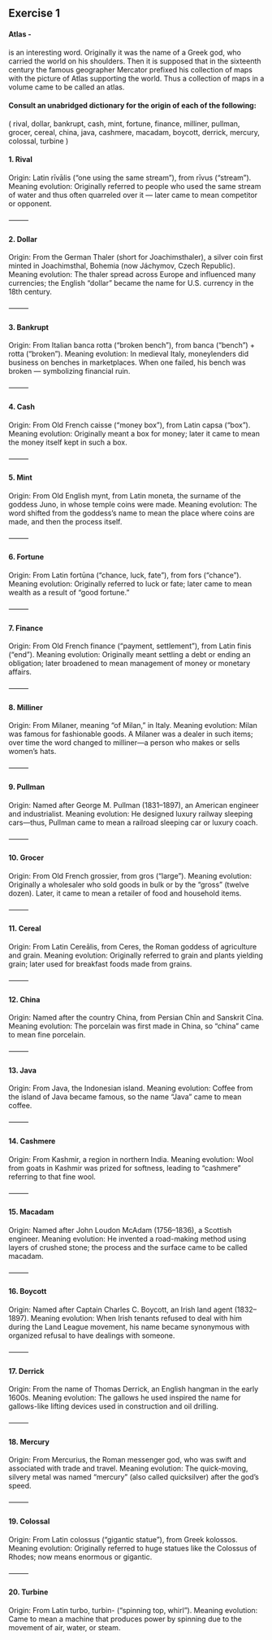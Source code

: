 
## Exercise 1

#### Atlas - 
is an interesting word. Originally it was the name of a Greek god, who carried the world on his shoulders. Then it is supposed that in the sixteenth century the famous geographer Mercator prefixed his collection of maps with the picture of Atlas supporting the world. Thus a collection of maps in a volume came to be called an atlas. 


#### Consult an unabridged dictionary for the origin of each of the following:

( rival, dollar, bankrupt, cash, mint, fortune, finance, milliner, pullman, grocer, cereal, china, java, cashmere, macadam, boycott, derrick, mercury, colossal, turbine )

#### 1. Rival

Origin: Latin rīvālis (“one using the same stream”), from rīvus (“stream”).
Meaning evolution: Originally referred to people who used the same stream of water and thus often quarreled over it — later came to mean competitor or opponent.

⸻

#### 2. Dollar

Origin: From the German Thaler (short for Joachimsthaler), a silver coin first minted in Joachimsthal, Bohemia (now Jáchymov, Czech Republic).
Meaning evolution: The thaler spread across Europe and influenced many currencies; the English “dollar” became the name for U.S. currency in the 18th century.

⸻

#### 3. Bankrupt

Origin: From Italian banca rotta (“broken bench”), from banca (“bench”) + rotta (“broken”).
Meaning evolution: In medieval Italy, moneylenders did business on benches in marketplaces. When one failed, his bench was broken — symbolizing financial ruin.

⸻

#### 4. Cash

Origin: From Old French caisse (“money box”), from Latin capsa (“box”).
Meaning evolution: Originally meant a box for money; later it came to mean the money itself kept in such a box.

⸻

#### 5. Mint

Origin: From Old English mynt, from Latin moneta, the surname of the goddess Juno, in whose temple coins were made.
Meaning evolution: The word shifted from the goddess’s name to mean the place where coins are made, and then the process itself.

⸻

#### 6. Fortune

Origin: From Latin fortūna (“chance, luck, fate”), from fors (“chance”).
Meaning evolution: Originally referred to luck or fate; later came to mean wealth as a result of “good fortune.”

⸻

#### 7. Finance

Origin: From Old French finance (“payment, settlement”), from Latin finis (“end”).
Meaning evolution: Originally meant settling a debt or ending an obligation; later broadened to mean management of money or monetary affairs.

⸻

#### 8. Milliner

Origin: From Milaner, meaning “of Milan,” in Italy.
Meaning evolution: Milan was famous for fashionable goods. A Milaner was a dealer in such items; over time the word changed to milliner—a person who makes or sells women’s hats.

⸻

#### 9. Pullman

Origin: Named after George M. Pullman (1831–1897), an American engineer and industrialist.
Meaning evolution: He designed luxury railway sleeping cars—thus, Pullman came to mean a railroad sleeping car or luxury coach.

⸻

#### 10. Grocer

Origin: From Old French grossier, from gros (“large”).
Meaning evolution: Originally a wholesaler who sold goods in bulk or by the “gross” (twelve dozen). Later, it came to mean a retailer of food and household items.

⸻

#### 11. Cereal

Origin: From Latin Cereālis, from Ceres, the Roman goddess of agriculture and grain.
Meaning evolution: Originally referred to grain and plants yielding grain; later used for breakfast foods made from grains.

⸻

#### 12. China

Origin: Named after the country China, from Persian Chīn and Sanskrit Cīna.
Meaning evolution: The porcelain was first made in China, so “china” came to mean fine porcelain.

⸻

#### 13. Java

Origin: From Java, the Indonesian island.
Meaning evolution: Coffee from the island of Java became famous, so the name “Java” came to mean coffee.

⸻

#### 14. Cashmere

Origin: From Kashmir, a region in northern India.
Meaning evolution: Wool from goats in Kashmir was prized for softness, leading to “cashmere” referring to that fine wool.

⸻

#### 15. Macadam

Origin: Named after John Loudon McAdam (1756–1836), a Scottish engineer.
Meaning evolution: He invented a road-making method using layers of crushed stone; the process and the surface came to be called macadam.

⸻

#### 16. Boycott

Origin: Named after Captain Charles C. Boycott, an Irish land agent (1832–1897).
Meaning evolution: When Irish tenants refused to deal with him during the Land League movement, his name became synonymous with organized refusal to have dealings with someone.

⸻

#### 17. Derrick

Origin: From the name of Thomas Derrick, an English hangman in the early 1600s.
Meaning evolution: The gallows he used inspired the name for gallows-like lifting devices used in construction and oil drilling.

⸻

#### 18. Mercury

Origin: From Mercurius, the Roman messenger god, who was swift and associated with trade and travel.
Meaning evolution: The quick-moving, silvery metal was named “mercury” (also called quicksilver) after the god’s speed.

⸻

#### 19. Colossal

Origin: From Latin colossus (“gigantic statue”), from Greek kolossos.
Meaning evolution: Originally referred to huge statues like the Colossus of Rhodes; now means enormous or gigantic.

⸻

#### 20. Turbine

Origin: From Latin turbo, turbin- (“spinning top, whirl”).
Meaning evolution: Came to mean a machine that produces power by spinning due to the movement of air, water, or steam.
